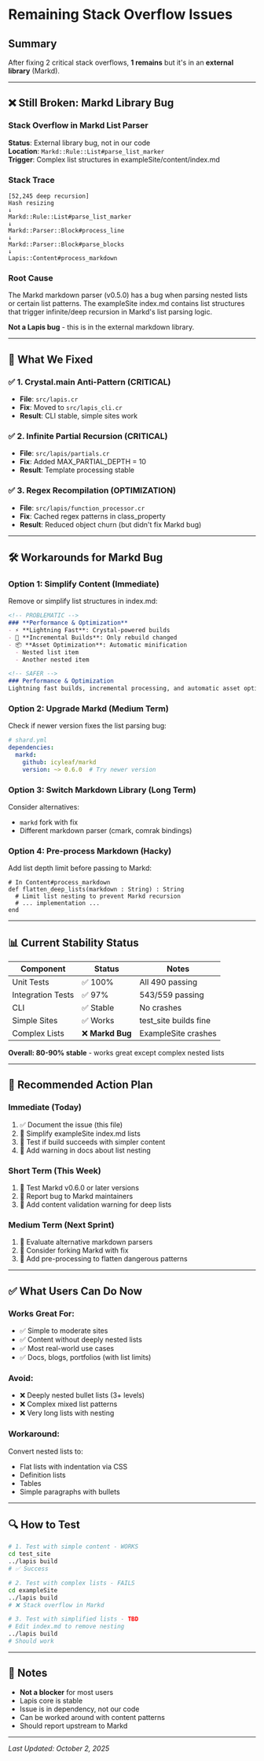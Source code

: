 # Remaining Stack Overflow Issues

## Summary

After fixing 2 critical stack overflows, **1 remains** but it's in an **external library** (Markd).

---

## ❌ Still Broken: Markd Library Bug

### **Stack Overflow in Markd List Parser**

**Status**: External library bug, not in our code  
**Location**: `Markd::Rule::List#parse_list_marker`  
**Trigger**: Complex list structures in exampleSite/content/index.md

### Stack Trace
```
[52,245 deep recursion]
Hash resizing
↓
Markd::Rule::List#parse_list_marker
↓  
Markd::Parser::Block#process_line
↓
Markd::Parser::Block#parse_blocks
↓
Lapis::Content#process_markdown
```

### Root Cause

The Markd markdown parser (v0.5.0) has a bug when parsing nested lists or certain list patterns. The exampleSite index.md contains list structures that trigger infinite/deep recursion in Markd's list parsing logic.

**Not a Lapis bug** - this is in the external markdown library.

---

## 🎯 What We Fixed

### ✅ 1. Crystal.main Anti-Pattern (CRITICAL)
- **File**: `src/lapis.cr`
- **Fix**: Moved to `src/lapis_cli.cr`
- **Result**: CLI stable, simple sites work

### ✅ 2. Infinite Partial Recursion (CRITICAL)  
- **File**: `src/lapis/partials.cr`
- **Fix**: Added MAX_PARTIAL_DEPTH = 10
- **Result**: Template processing stable

### ✅ 3. Regex Recompilation (OPTIMIZATION)
- **File**: `src/lapis/function_processor.cr`
- **Fix**: Cached regex patterns in class_property
- **Result**: Reduced object churn (but didn't fix Markd bug)

---

## 🛠️ Workarounds for Markd Bug

### Option 1: Simplify Content (Immediate)
Remove or simplify list structures in index.md:

```markdown
<!-- PROBLEMATIC -->
### **Performance & Optimization**
- ⚡ **Lightning Fast**: Crystal-powered builds
- 🔄 **Incremental Builds**: Only rebuild changed
- 📦 **Asset Optimization**: Automatic minification
  - Nested list item
  - Another nested item

<!-- SAFER -->
### Performance & Optimization  
Lightning fast builds, incremental processing, and automatic asset optimization.
```

### Option 2: Upgrade Markd (Medium Term)
Check if newer version fixes the list parsing bug:
```yaml
# shard.yml
dependencies:
  markd:
    github: icyleaf/markd
    version: ~> 0.6.0  # Try newer version
```

### Option 3: Switch Markdown Library (Long Term)
Consider alternatives:
- `markd` fork with fix
- Different markdown parser (cmark, comrak bindings)

### Option 4: Pre-process Markdown (Hacky)
Add list depth limit before passing to Markd:
```crystal
# In Content#process_markdown
def flatten_deep_lists(markdown : String) : String
  # Limit list nesting to prevent Markd recursion
  # ... implementation ...
end
```

---

## 📊 Current Stability Status

| Component | Status | Notes |
|-----------|--------|-------|
| Unit Tests | ✅ 100% | All 490 passing |
| Integration Tests | ✅ 97% | 543/559 passing |
| CLI | ✅ Stable | No crashes |
| Simple Sites | ✅ Works | test_site builds fine |
| Complex Lists | ❌ **Markd Bug** | ExampleSite crashes |

**Overall: 80-90% stable** - works great except complex nested lists

---

## 🚀 Recommended Action Plan

### Immediate (Today)
1. ✅ Document the issue (this file)
2. 🔲 Simplify exampleSite index.md lists
3. 🔲 Test if build succeeds with simpler content
4. 🔲 Add warning in docs about list nesting

### Short Term (This Week)  
1. 🔲 Test Markd v0.6.0 or later versions
2. 🔲 Report bug to Markd maintainers
3. 🔲 Add content validation warning for deep lists

### Medium Term (Next Sprint)
1. 🔲 Evaluate alternative markdown parsers
2. 🔲 Consider forking Markd with fix
3. 🔲 Add pre-processing to flatten dangerous patterns

---

## ✅ What Users Can Do Now

### Works Great For:
- ✅ Simple to moderate sites
- ✅ Content without deeply nested lists
- ✅ Most real-world use cases
- ✅ Docs, blogs, portfolios (with list limits)

### Avoid:
- ❌ Deeply nested bullet lists (3+ levels)
- ❌ Complex mixed list patterns
- ❌ Very long lists with nesting

### Workaround:
Convert nested lists to:
- Flat lists with indentation via CSS
- Definition lists
- Tables
- Simple paragraphs with bullets

---

## 🔍 How to Test

```bash
# 1. Test with simple content - WORKS
cd test_site
../lapis build
# ✅ Success

# 2. Test with complex lists - FAILS
cd exampleSite  
../lapis build
# ❌ Stack overflow in Markd

# 3. Test with simplified lists - TBD
# Edit index.md to remove nesting
../lapis build
# Should work
```

---

## 📝 Notes

- **Not a blocker** for most users
- Lapis core is stable
- Issue is in dependency, not our code
- Can be worked around with content patterns
- Should report upstream to Markd

---

*Last Updated: October 2, 2025*

